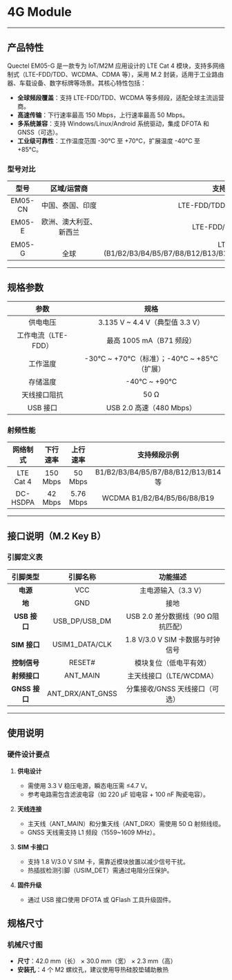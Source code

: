 # 4G Module

---

## 产品特性

Quectel EM05-G 是一款专为 IoT/M2M 应用设计的 LTE Cat 4 模块，支持多网络制式（LTE-FDD/TDD、WCDMA、CDMA 等），采用 M.2 封装，适用于工业路由器、车载设备、数字标牌等场景。其核心特性包括：
- **全球频段覆盖**：支持 LTE-FDD/TDD、WCDMA 等多频段，适配全球主流运营商。
- **高速传输**：下行速率最高 150 Mbps，上行速率最高 50 Mbps。
- **多系统兼容**：支持 Windows/Linux/Android 系统驱动，集成 DFOTA 和 GNSS（可选）。
- **工业级可靠性**：工作温度范围 -30°C 至 +70°C，扩展温度 -40°C 至 +85°C。

### 型号对比

|型号       |区域/运营商      | 支持网络制式             | 尺寸 (mm)       | 温度范围        |
|:---------:|:---------------:|:-----------------------:|:---------------:|:---------------:|
| EM05-CN   | 中国、泰国、印度| LTE-FDD/TDD、WCDMA、CDMA | 30.0×42.0×2.3   | -30°C~+70°C      |
| EM05-E    | 欧洲、澳大利亚、新西兰| LTE-FDD/TDD、WCDMA | 30.0×42.0×2.3   | -30°C~+70°C      |
| EM05-G    |&emsp;&emsp;&emsp;&emsp;&emsp;&emsp;&emsp;&emsp;全球 | LTE-FDD (B1/B2/B3/B4/B5/B7/B8/B12/B13/B14/B18/B19/B20/B25/B26/B28/B66/B71) | 30.0×42.0×2.3| -40°C~+85°C (扩展) |

---

## 规格参数

| 参数                | 规格                                                              |
|:-------------------:|:-----------------------------------------------------------------:|
| 供电电压            | 3.135 V ~ 4.4 V（典型值 3.3 V）                                    |
| 工作电流（LTE-FDD） | 最高 1005 mA（B71 频段）                                           |
| 工作温度            | -30°C ~ +70°C（标准）；-40°C ~ +85°C（扩展）                        |
| 存储温度            | -40°C ~ +90°C                                                      |
| 天线接口阻抗        | 50 Ω                                                               |
| USB 接口            | USB 2.0 高速（480 Mbps）                                           |

### 射频性能
| 网络制式    | 下行速率   | 上行速率    | 支持频段示例                          |
|:----------:|:----------:|:----------: |:------------------------------------:|
| LTE Cat 4  | 150 Mbps   | 50 Mbps    | B1/B2/B3/B4/B5/B7/B8/B12/B13/B14等   |
| DC-HSDPA   | 42 Mbps    | 5.76 Mbps  | WCDMA B1/B2/B4/B5/B6/B8/B19          |

---

## 接口说明（M.2 Key B）

### 引脚定义表
| 引脚类型       | 引脚名称          | 功能描述                              |
|:-------------:|:-----------------:|:-------------------------------------:|
| **电源**       | VCC               | 主电源输入（3.3 V）                   |
| **地**         | GND               | 接地                                  |
| **USB 接口**   | USB_DP/USB_DM     | USB 2.0 差分数据线（90 Ω阻抗匹配）    |
| **SIM 接口**   | USIM1_DATA/CLK    | 1.8 V/3.0 V SIM 卡数据与时钟信号      |
| **控制信号**   | RESET#            | 模块复位（低电平有效）                |
| **射频接口**   | ANT_MAIN          | 主天线接口（LTE/WCDMA）               |
| **GNSS 接口**  | ANT_DRX/ANT_GNSS  | 分集接收/GNSS 天线接口（可选）        |

---

## 使用说明

### 硬件设计要点
1. **供电设计**  
   - 需使用 3.3 V 稳压电源，瞬态电压需 ≤4.7 V。
   - 参考电路需包含滤波电容（如 220 μF 钽电容 + 100 nF 陶瓷电容）。

2. **天线连接**  
   - 主天线（ANT_MAIN）和分集天线（ANT_DRX）需使用 50 Ω 射频线缆。
   - GNSS 天线需支持 L1 频段（1559~1609 MHz）。

3. **SIM 卡接口**  
   - 支持 1.8 V/3.0 V SIM 卡，需靠近模块放置以减少信号干扰。
   - 热插拔检测引脚（USIM_DET）需通过电阻分压保护。

4. **固件升级**  
   - 通过 USB 接口使用 DFOTA 或 QFlash 工具升级固件。

## 规格尺寸

### 机械尺寸图
- **尺寸**：42.0 mm（长） × 30.0 mm（宽） × 2.3 mm（高）
- **安装孔**：4 个 M2 螺纹孔，建议使用导热硅胶垫辅助散热
  

